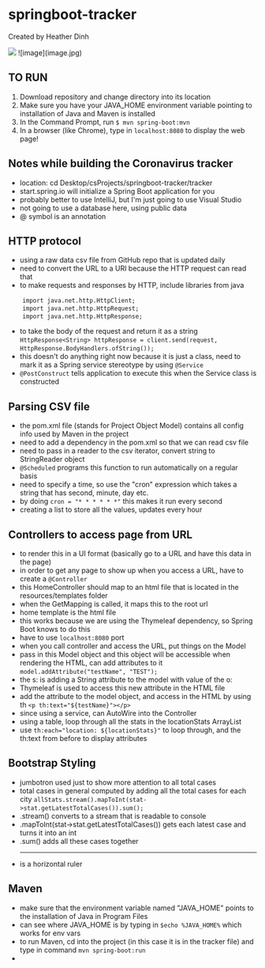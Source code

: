 # springboot-tracker
Created by Heather Dinh

<img src="http://github.com/hdinh77.springboot-tracker/image.jpg">
![image](image.jpg)

## TO RUN
 1. Download repository and change directory into its location
 2. Make sure you have your JAVA_HOME environment variable pointing to installation of Java and Maven is installed
 3. In the Command Prompt, run ```$ mvn spring-boot:mvn```
 4. In a browser (like Chrome), type in ```localhost:8080``` to display the web page!

## Notes while building the Coronavirus tracker
 - location: cd Desktop/csProjects/springboot-tracker/tracker
 - start.spring.io will initialize a Spring Boot application for you
 - probably better to use IntelliJ, but I'm just going to use Visual Studio
 - not going to use a database here, using public data
 - @ symbol is an annotation

## HTTP protocol
 - using a raw data csv file from GitHub repo that is updated daily
 - need to convert the URL to a URI because the HTTP request can read that
 - to make requests and responses by HTTP, include libraries from java
```
	import java.net.http.HttpClient;
	import java.net.http.HttpRequest;
	import java.net.http.HttpResponse;
```

 - to take the body of the request and return it as a string
```HttpResponse<String> httpResponse = client.send(request, HttpResponse.BodyHandlers.ofString());```
 - this doesn't do anything right now because it is just a class, need to mark it as a Spring service stereotype by using ```@Service```
 - ```@PostConstruct``` tells application to execute this when the Service class is constructed

## Parsing CSV file
 - the pom.xml file (stands for Project Object Model) contains all config info used by Maven in the project
 - need to add a dependency in the pom.xml so that we can read csv file
 - need to pass in a reader to the csv iterator, convert string to StringReader object
 - ```@Scheduled``` programs this function to run automatically on a regular basis
 - need to specify a time, so use the "cron" expression which takes a string that has second, minute, day etc.
 - by doing ```cron = "* * * * * *"``` this makes it run every second
 - creating a list to store all the values, updates every hour

## Controllers to access page from URL
 - to render this in a UI format (basically go to a URL and have this data in the page)
 - in order to get any page to show up when you access a URL, have to create a ```@Controller```
 - this HomeController should map to an html file that is located in the resources/templates folder
 - when the GetMapping is called, it maps this to the root url
 - home template is the html file
 - this works because we are using the Thymeleaf dependency, so Spring Boot knows to do this
 - have to use ```localhost:8080``` port
 - when you call controller and access the URL, put things on the Model
 - pass in this Model object and this object will be accessible when rendering the HTML, can add attributes to it
 ```model.addAttribute("testName", "TEST");```
 - the s: is adding a String attribute to the model with value of the o:
 - Thymeleaf is used to access this new attribute in the HTML file
 - add the attribute to the model object, and access in the HTML by using th
 ```<p th:text="${testName}"></p>```
 - since using a service, can AutoWire into the Controller
 - using a table, loop through all the stats in the locationStats ArrayList
 - use ```th:each="location: ${locationStats}"``` to loop through, and the th:text from before to display attributes

## Bootstrap Styling
 - jumbotron used just to show more attention to all total cases
 - total cases in general computed by adding all the total cases for each city
```allStats.stream().mapToInt(stat->stat.getLatestTotalCases()).sum();```
 - .stream() converts to a stream that is readable to console
 - .mapToInt(stat->stat.getLatestTotalCases()) gets each latest case and turns it into an int
 - .sum() adds all these cases together
 - <hr> is a horizontal ruler


## Maven
 - make sure that the environment variable named "JAVA_HOME" points to the installation of Java in Program Files
 - can see where JAVA_HOME is by typing in ```$echo %JAVA_HOME%``` which works for env vars
 - to run Maven, cd into the project (in this case it is in the tracker file) and type in command
```mvn spring-boot:run```
 - 